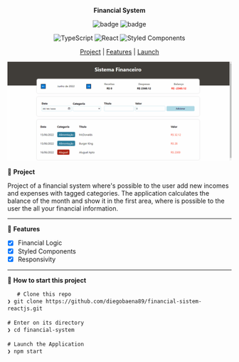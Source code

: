 <div align="center">

**Financial System**

![badge](https://badgen.net/badge/languages/1/:color?)  ![badge](https://badgen.net/badge/made_by/diegobaena89/:color?) 

![TypeScript](https://img.shields.io/badge/typescript-%23007ACC.svg?style=for-the-badge&logo=typescript&logoColor=white) ![React](https://img.shields.io/badge/react-%2320232a.svg?style=for-the-badge&logo=react&logoColor=%2361DAFB) ![Styled Components](https://img.shields.io/badge/styled--components-DB7093?style=for-the-badge&logo=styled-components&logoColor=white)



[Project](#project) | [Features](#features) | [Launch](#launch)

![](https://raw.githubusercontent.com/diegobaena89/financial-sistem-reactjs/main/finalcialsystem.gif?token=GHSAT0AAAAAABSTLNLWSUQLSU46XIQ6O6W6YUZAL4A)


</div>


📝 <a id="project"> **Project** </a>

Project of a financial system where's possible to the user add new incomes and expenses with tagged categories. The application calculates the balance of the month and show it in the first area, where is possible to the user the all your financial information.


---

🚀 <a id="features"> **Features** </a>

- [x] Financial Logic
- [x] Styled Components
- [x] Responsivity

---

📂 <a id="launch"> **How to start this project** </a>

       # Clone this repo
    ❯ git clone https://github.com/diegobaena89/financial-sistem-reactjs.git

    # Enter on its directory
    ❯ cd financial-system

    # Launch the Application    
    ❯ npm start
